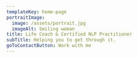 ```yaml
---
templateKey: home-page
portraitImage:
  image: /assets/portrait.jpg
  imageAlt: Smiling woman
title: Life Coach & Certified NLP Practitioner
subTitle: Helping you to get through it.
goToContactButton: Work with me
---
```


